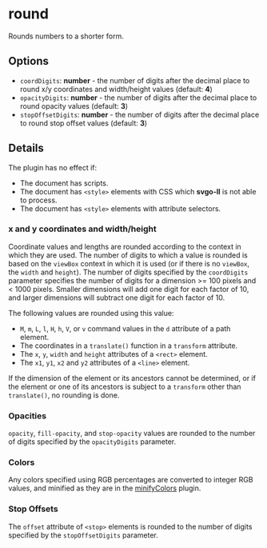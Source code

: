 # round

Rounds numbers to a shorter form.

## Options

- `coordDigits`: **number** - the number of digits after the decimal place to round x/y coordinates and width/height values (default: **4**)
- `opacityDigits`: **number** - the number of digits after the decimal place to round opacity values (default: **3**)
- `stopOffsetDigits`: **number** - the number of digits after the decimal place to round stop offset values (default: **3**)

## Details

The plugin has no effect if:

- The document has scripts.
- The document has `<style>` elements with CSS which **svgo-ll** is not able to process.
- The document has `<style>` elements with attribute selectors.

### x and y coordinates and width/height

Coordinate values and lengths are rounded according to the context in which they are used. The number of digits to which a value is rounded is based on the `viewBox` context in which it is used (or if there is no `viewBox`, the `width` and `height`). The number of digits specified by the `coordDigits` parameter specifies the number of digits for a dimension >= 100 pixels and < 1000 pixels. Smaller dimensions will add one digit for each factor of 10, and larger dimensions will subtract one digit for each factor of 10.

The following values are rounded using this value:

- `M`, `m`, `L`, `l`, `H`, `h`, `V`, or `v` command values in the `d` attribute of a path element.
- The coordinates in a `translate()` function in a `transform` attribute.
- The `x`, `y`, `width` and `height` attributes of a `<rect>` element.
- The `x1`, `y1`, `x2` and `y2` attributes of a `<line>` element.

If the dimension of the element or its ancestors cannot be determined, or if the element or one of its ancestors is subject to a `transform` other than `translate()`, no rounding is done.

### Opacities

`opacity`, `fill-opacity`, and `stop-opacity` values are rounded to the number of digits specified by the `opacityDigits` parameter.

### Colors

Any colors specified using RGB percentages are converted to integer RGB values, and minified as they are in the [minifyColors](./minifyColors.md) plugin.

### Stop Offsets

The `offset` attribute of `<stop>` elements is rounded to the number of digits specified by the `stopOffsetDigits` parameter.
